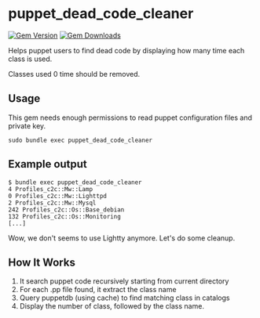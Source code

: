 puppet_dead_code_cleaner
==================

[![Gem Version](https://img.shields.io/gem/v/puppet_dead_code_cleaner.svg)](https://rubygems.org/gems/puppet_dead_code_cleaner)
[![Gem Downloads](https://img.shields.io/gem/dt/puppet_dead_code_cleaner.svg)](https://rubygems.org/gems/puppet_dead_code_cleaner)

Helps puppet users to find dead code by displaying how many time each class is used.

Classes used 0 time should be removed.


Usage
-----

This gem needs enough permissions to read puppet configuration files and private key.
```
sudo bundle exec puppet_dead_code_cleaner
```

Example output
--------------
```
$ bundle exec puppet_dead_code_cleaner
4 Profiles_c2c::Mw::Lamp
0 Profiles_c2c::Mw::Lighttpd
2 Profiles_c2c::Mw::Mysql
242 Profiles_c2c::Os::Base_debian
132 Profiles_c2c::Os::Monitoring
[...]
```
Wow, we don't seems to use Lightty anymore. Let's do some cleanup.

How It Works
------------
  1. It search puppet code recursively starting from current directory
  2. For each .pp file found, it extract the class name
  3. Query puppetdb (using cache) to find matching class in catalogs
  4. Display the number of class, followed by the class name.

